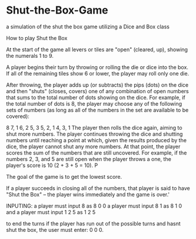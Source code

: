 # Shut-the-Box-Game
a simulation of the shut the box game utilizing a Dice and Box class

How to play Shut the Box

At the start of the game all levers or tiles are "open" (cleared, up), showing the numerals 1 to 9.

A player begins their turn by throwing or rolling the die or dice into the box. If all of the remaining tiles show 6 or lower, the player may roll only one die.

After throwing, the player adds up (or subtracts) the pips (dots) on the dice and then "shuts" (closes, covers) one of any combination of open numbers that sums to the total number of dots showing on the dice. For example, if the total number of dots is 8, the player may choose any of the following sets of numbers (as long as all of the numbers in the set are available to be covered):

8
7, 1
6, 2
5, 3
5, 2, 1
4, 3, 1
The player then rolls the dice again, aiming to shut more numbers. The player continues throwing the dice and shutting numbers until reaching a point at which, given the results produced by the dice, the player cannot shut any more numbers. At that point, the player scores the sum of the numbers that are still uncovered. For example, if the numbers 2, 3, and 5 are still open when the player throws a one, the player's score is 10 (2 + 3 + 5 = 10). P

The goal of the game is to get the lowest score. 

If a player succeeds in closing all of the numbers, that player is said to have "Shut the Box" – the player wins immediately and the game is over.'




INPUTING: 
a player must input 8 as  8 0 0 
a player must input 8 1 as 8 1 0
and a player must input 1 2 5 as 1 2 5

to end the turns if the player has run out of the possible turns and hasnt shut the box, the user must enter: 0 0 0. 
